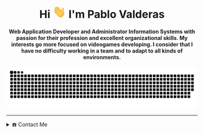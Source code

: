 <div align="center">
<h1 align="center">Hi <img width="35" src="https://github.com/1999AZZAR/1999AZZAR/blob/main/resources/img/waving.gif"> I'm Pablo Valderas</h1>
<h4 align="center">
Web Application Developer and Administrator
Information Systems with passion for their profession and
excellent organizational skills. My interests go
more focused on videogames developing.
I consider that I have no difficulty working in a team
and to adapt to all kinds of environments.</h4>
</div>

<div align="center">
  <img src="https://github.com/1999AZZAR/1999AZZAR/raw/readme/resources/img/grid-snake.svg"
       alt="snake" />
</div>

-----
<details>
  <summary>☎️ Contact Me</summary>
<div>
  <samp>
    <h2 align="center">You Can Reach Me By:</h2>
    <p align="center">
      <br/>
      <a href="https://www.linkedin.com/in/pvalgarn/" target="blank"><img align="center"
         src="https://img.shields.io/badge/linkedin-%231DA1F2.svg?style=for-the-badge&logo=linkedin&logoColor=white"
         alt="pablo" height="30"/></a>
      <a href="mailto:pvalgarn@gmail.com" target="blank"><img align="center"
         src="https://img.shields.io/badge/gmail-EA4335.svg?style=for-the-badge&logo=gmail&logoColor=white"
         alt="pablo" height="30"/></a>
      <a href="https://www.pablovalderas.com" target="blank"><img align="center"
         src="https://img.shields.io/badge/website-3C8263.svg?style=for-the-badge&logo=rss&logoColor=white"
         alt="pablo" height="30"/></a>
    </p>
  </samp>
</div>
</details>
